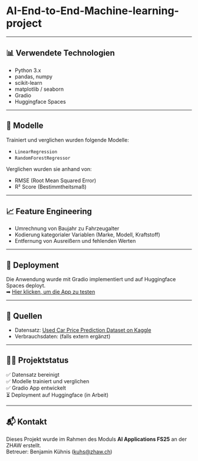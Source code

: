 # AI-End-to-End-Machine-learning-project


---

## 📊 Verwendete Technologien

- Python 3.x
- pandas, numpy
- scikit-learn
- matplotlib / seaborn
- Gradio
- Huggingface Spaces

---

## 🧠 Modelle

Trainiert und verglichen wurden folgende Modelle:
- `LinearRegression`
- `RandomForestRegressor`

Verglichen wurden sie anhand von:
- RMSE (Root Mean Squared Error)
- R² Score (Bestimmtheitsmaß)

---

## 📈 Feature Engineering

- Umrechnung von Baujahr zu Fahrzeugalter
- Kodierung kategorialer Variablen (Marke, Modell, Kraftstoff)
- Entfernung von Ausreißern und fehlenden Werten

---

## 🚀 Deployment

Die Anwendung wurde mit Gradio implementiert und auf Huggingface Spaces deployt.  
➡ [Hier klicken, um die App zu testen](#link-einfügen)

---

## 📎 Quellen

- Datensatz: [Used Car Price Prediction Dataset on Kaggle](https://www.kaggle.com/datasets/taeefnajib/used-car-price-prediction-dataset)
- Verbrauchsdaten: (falls extern ergänzt)

---

## 👨‍🔬 Projektstatus

✅ Datensatz bereinigt  
✅ Modelle trainiert und verglichen  
✅ Gradio App entwickelt  
⏳ Deployment auf Huggingface (in Arbeit)

---

## 📬 Kontakt

Dieses Projekt wurde im Rahmen des Moduls **AI Applications FS25** an der ZHAW erstellt.  
Betreuer: Benjamin Kühnis (kuhs@zhaw.ch)

